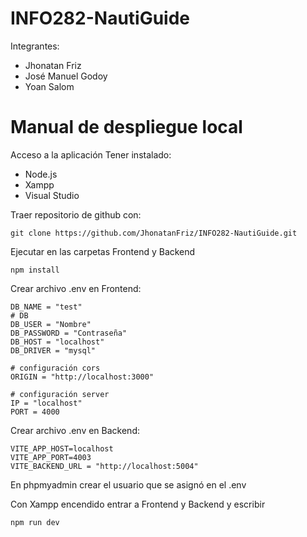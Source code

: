 # INFO282-NautiGuide

Integrantes:
  - Jhonatan Friz
  - José Manuel Godoy
  - Yoan Salom

# Manual de despliegue local

Acceso a la aplicación
Tener instalado:
* Node.js
* Xampp
* Visual Studio

Traer repositorio de github con:
```
git clone https://github.com/JhonatanFriz/INFO282-NautiGuide.git
```
Ejecutar en las carpetas Frontend y Backend
```
npm install
```

Crear archivo .env en Frontend:
```
DB_NAME = "test"
# DB
DB_USER = "Nombre"
DB_PASSWORD = "Contraseña" 
DB_HOST = "localhost"
DB_DRIVER = "mysql"

# configuración cors 
ORIGIN = "http://localhost:3000"

# configuración server 
IP = "localhost"
PORT = 4000
```

Crear archivo .env en Backend:
```
VITE_APP_HOST=localhost
VITE_APP_PORT=4003
VITE_BACKEND_URL = "http://localhost:5004"
```
En phpmyadmin crear el usuario que se asignó en el .env

Con Xampp encendido entrar a Frontend y Backend y escribir
```
npm run dev
```
